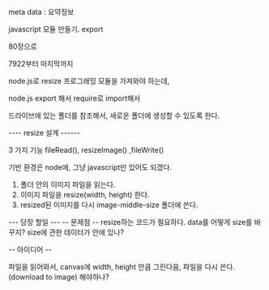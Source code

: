 meta data : 요약정보

javascript 모듈 만들기.  export

80장으로

7922부터 마지막까지




node.js로 resize 프로그래밍 모듈을 가져와야 하는데,



node.js export 해서 require로 import해서

드라이브에 있는 폴더를 참조해서, 새로운 폴더에 생성할 수 있도록 한다.

---- resize 설계 ------

3 가지 기능
fileRead(), resizeImage() ,fileWrite()

기반 환경은 node에, 그냥 javascript만 있어도 되겠다.

1. 폴더 안의 이미지 파일을 읽는다.
2. 이미지 파일을 resize(width, height) 한다.
3. resized된 이미지를 다시 image-middle-size 폴더에 쓴다.

--- 당장 할일 ---
-- 문제점 --
resize하는 코드가 필요하다.
data를 어떻게 size를 바꾸지? size에 관한 데이터가 안에 있나?

-- 아이디어 --

파일을 읽어와서, 
canvas에 width, height 만큼 그린다음,
파일을 다시 쓴다.(download to image) 해야하나?





